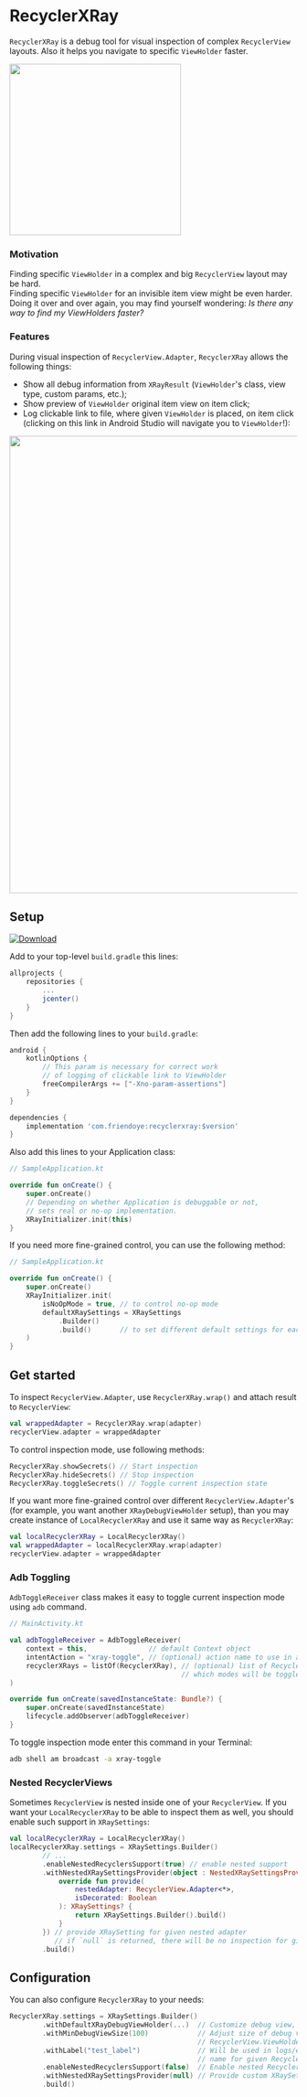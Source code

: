 # RecyclerXRay

`RecyclerXRay` is a debug tool for visual inspection of complex `RecyclerView` layouts. Also it helps you navigate to specific `ViewHolder` faster.

<img src="https://i.imgur.com/x3Uw8sd.gif" width="300px"/>

### Motivation

Finding specific `ViewHolder` in a complex and big `RecyclerView` layout may be hard.  
Finding specific `ViewHolder` for an invisible item view might be even harder.  
Doing it over and over again, you may find yourself wondering: *Is there any way to find my ViewHolders faster?*

### Features

During visual inspection of `RecyclerView.Adapter`, `RecyclerXRay` allows the following things:

* Show all debug information from `XRayResult` (`ViewHolder`'s class, view type, custom params, etc.);
* Show preview of `ViewHolder` original item view on item click;
* Log clickable link to file, where given `ViewHolder` is placed, on item click (clicking on this link in Android Studio will navigate you to `ViewHolder`!):

<img src="https://i.imgur.com/Pj59bvq.gif" width="800px"/>

## Setup

[ ![Download](https://api.bintray.com/packages/friendoye/maven/recyclerxray/images/download.svg) ](https://bintray.com/friendoye/maven/recyclerxray/_latestVersion)

Add to your top-level `build.gradle` this lines:

```groovy
allprojects {
    repositories {
        ...
        jcenter()
    }
}
```

Then add the following lines to your `build.gradle`:

```groovy
android {
    kotlinOptions {
        // This param is necessary for correct work
        // of logging of clickable link to ViewHolder
        freeCompilerArgs += ["-Xno-param-assertions"]
    }
}

dependencies {
    implementation 'com.friendoye:recyclerxray:$version'
}
```

Also add this lines to your Application class:

```kotlin
// SampleApplication.kt

override fun onCreate() {
    super.onCreate()
    // Depending on whether Application is debuggable or not,
    // sets real or no-op implementation.
    XRayInitializer.init(this)
}
```

If you need more fine-grained control, you can use the following method:

```kotlin
// SampleApplication.kt

override fun onCreate() {
    super.onCreate()
    XRayInitializer.init(
        isNoOpMode = true, // to control no-op mode
        defaultXRaySettings = XRaySettings
            .Builder()
            .build()       // to set different default settings for each LocalRecyclerXRay
    )
}
```

## Get started

To inspect `RecyclerView.Adapter`, use `RecyclerXRay.wrap()` and attach result to `RecyclerView`:

```kotlin
val wrappedAdapter = RecyclerXRay.wrap(adapter)
recyclerView.adapter = wrappedAdapter
```

To control inspection mode, use following methods:
```kotlin
RecyclerXRay.showSecrets() // Start inspection
RecyclerXRay.hideSecrets() // Stop inspection
RecyclerXRay.toggleSecrets() // Toggle current inspection state
```

If you want more fine-grained control over different `RecyclerView.Adapter`'s (for example, you want another `XRayDebugViewHolder` setup), than you may create instance of `LocalRecyclerXRay` and use it same way as `RecyclerXRay`:

```kotlin
val localRecyclerXRay = LocalRecyclerXRay()
val wrappedAdapter = localRecyclerXRay.wrap(adapter)
recyclerView.adapter = wrappedAdapter
```

### Adb Toggling

`AdbToggleReceiver` class makes it easy to toggle current inspection mode using `adb` command.

```kotlin
// MainActivity.kt

val adbToggleReceiver = AdbToggleReceiver(
    context = this,               // default Context object
    intentAction = "xray-toggle", // (optional) action name to use in adb command
    recyclerXRays = listOf(RecyclerXRay), // (optional) list of RecyclerXRay's, 
                                          // which modes will be toggled
)

override fun onCreate(savedInstanceState: Bundle?) {
    super.onCreate(savedInstanceState)
    lifecycle.addObserver(adbToggleReceiver)
}
```

To toggle inspection mode enter this command in your Terminal:

```bash
adb shell am broadcast -a xray-toggle
```

### Nested RecyclerViews

Sometimes `RecyclerView` is nested inside one of your `RecyclerView`. If you want your `LocalRecyclerXRay` to be able to inspect them as well, you should enable such support in `XRaySettings`:

```kotlin
val localRecyclerXRay = LocalRecyclerXRay()
localRecyclerXRay.settings = XRaySettings.Builder()
        // ...
        .enableNestedRecyclersSupport(true) // enable nested support
        .withNestedXRaySettingsProvider(object : NestedXRaySettingsProvider {
            override fun provide(
                nestedAdapter: RecyclerView.Adapter<*>,
                isDecorated: Boolean
            ): XRaySettings? {
                return XRaySettings.Builder().build()
            }
        }) // provide XRaySetting for given nested adapter 
           // if `null` is returned, there will be no inspection for given adapter
        .build()
```

## Configuration

You can also configure `RecyclerXRay` to your needs:

```kotlin
RecyclerXRay.settings = XRaySettings.Builder()
        .withDefaultXRayDebugViewHolder(...)  // Customize debug view, used for inspection
        .withMinDebugViewSize(100)            // Adjust size of debug view for invisible or small
                                              // RecyclerView.ViewHolder itemViews
        .withLabel("test_label")              // Will be used in logs/exceptions to indicate debug
                                              // name for given RecyclerXRay.
        .enableNestedRecyclersSupport(false)  // Enable nested RecyclerView inspecion support
        .withNestedXRaySettingsProvider(null) // Provide custom XRaySetting for given nested adapter. 
        .build()
```